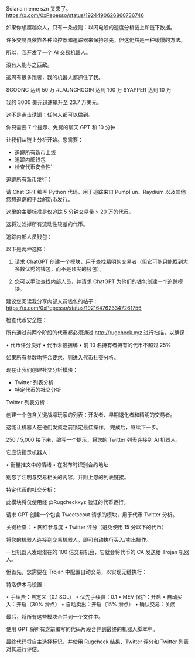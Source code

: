 Solana meme szn 又来了。https://x.com/0xPepesso/status/1924490626860736746

如果你想超越众人，只有一条规则：以闪电般的速度分析链上和链下数据。

许多交易员依靠各种监控器和追踪器来保持领先，但这仍然是一种缓慢的方法。

所以，我开发了一个 AI 交易机器人。

没有人能与之匹敌。

这周有很多跑者，我的机器人都抓住了我。

$GOONC 达到 50 万
#LAUNCHCOIN 达到 100 万
$YAPPER 达到 10 万

我的 3000 美元迅速飙升至 23.7 万美元。

这不是点击诱饵；任何人都可以做到。

你只需要 7 个提示、免费的聊天 GPT 和 10 分钟：

让我们从链上分析开始。您需要：

- 追踪所有新币上线
- 追踪内部钱包
- 检查代币安全性'


追踪所有新币发行：

请 Chat GPT 编写 Python 代码，用于追踪来自 PumpFun、Raydium 以及其他您想追踪的平台的新币发行。

这里的主要标准是仅追踪 5 分钟交易量 > 20 万的代币。

这将过滤掉所有流动性较差的代币。


追踪内部人员钱包：

以下是两种选择：

1. 请求 ChatGPT 创建一个模块，用于查找精明的交易者（但它可能只能找到大多数优秀的钱包，而不是顶尖的钱包）。

2. 您可以手动查找内部人员，并请求 ChatGPT 为他们的钱包创建一个追踪模块。

建议您阅读我分享内部人员钱包的帖子：https://x.com/0xPepesso/status/1921647623347261756


检查代币安全性：

所有通过前两个阶段的代币都必须通过 http://rugcheck.xyz 进行扫描，以确保：

• 代币评分良好
• 代币未被捆绑
• 前 10 名持有者持有的代币不超过 25%

如果所有参数均符合要求，则进入代币社交分析。

现在让我们创建社交分析模块：

- Twitter 列表分析
- 特定代币的社交分析


Twitter 列表分析：

创建一个包含关键战壕玩家的列表：开发者、早期退化者和精明的交易者。

这能让机器人在他们发疯之前锁定最佳操作。
完成后，继续下一步。



250 / 5,000
接下来，编写一个提示，将您的 Twitter 列表连接到 AI 机器人。

它应该指示机器人：

• 衡量推文中的情绪
• 在发布时识别合约地址

别忘了注明与交易相关的内容，并附上您的列表链接。


特定代币的社交分析：

此模块将仅使用经 @Rugcheckxyz 验证的代币运行。

请求 GPT 创建一个包含 Tweetscout 请求的模块，用于代币 Twitter 分析。

关键检查：
• 网红参与度
• Twitter 评分（避免使用 15 分以下的代币）


将您的机器人连接到交易机器人，即可自动执行买入/卖出操作。

一旦机器人发现潜在的 100 倍交易机会，它就会将代币的 CA 发送给 Trojan 机器人。

但首先，您需要在 Trojan 中配置自动交易，以实现无缝执行：


特洛伊木马设置：

• 手续费：自定义（0.1 SOL）
• 优先手续费：0.1
• MEV 保护：开启
• 自动买入：开启（30% 滑点）
• 自动卖出：开启（15% 滑点）
• 确认交易：关闭


最后，将所有这些模块合并到一个文件中。

使用 GPT 将所有之前编写的代码片段合并到最终的机器人脚本中。

最终代码将自主选择标记，并使用 Rugcheck 结果、Twitter 评分和 Twitter 列表对其进行评估。
